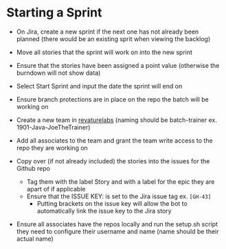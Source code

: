 # Starting a Sprint

* On Jira, create a new sprint if the next one has not already been planned (there would be an existing sprit when viewing the backlog)

* Move all stories that the sprint will work on into the new sprint

* Ensure that the stories have been assigned a point value (otherwise the burndown will not show data)

* Select Start Sprint and input the date the sprint will end on

* Ensure branch protections are in place on the repo the batch will be working on

* Create a new team in [revaturelabs]() (naming should be batch-trainer ex. 1901-Java-JoeTheTrainer)

* Add all associates to the team and grant the team write access to the repo they are working on

* Copy over (if not already included) the stories into the issues for the Github repo
  * Tag them with the label Story and with a label for the epic they are apart of if applicable
  * Ensure that the ISSUE KEY: is set to the Jira issue tag ex. `[GH-43]`
    * Putting brackets on the issue key will allow the bot to automatically link the issue key to the Jira story

* Ensure all associates have the repos locally and run the setup.sh script they need to configure their username and name (name should be their actual name)
